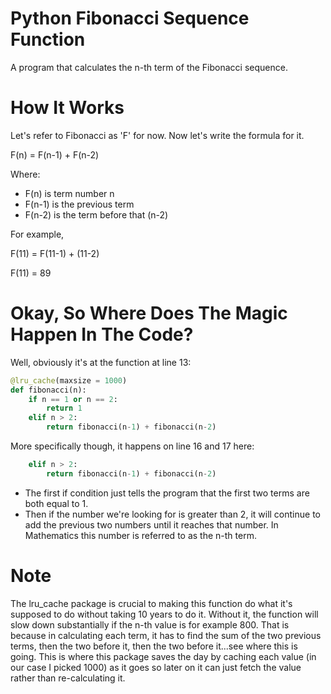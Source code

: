 # Python Fibonacci Sequence Function
A program that calculates the n-th term of the Fibonacci sequence.

# How It Works
Let's refer to Fibonacci as 'F' for now.
Now let's write the formula for it.

F(n) = F(n-1) + F(n-2)

Where:
- F(n) is term number n
- F(n-1) is the previous term
- F(n-2) is the term before that (n-2)

For example,

F(11) = F(11-1) + (11-2)

F(11) = 89

# Okay, So Where Does The Magic Happen In The Code?
Well, obviously it's at the function at line 13:
```python
@lru_cache(maxsize = 1000)
def fibonacci(n):
    if n == 1 or n == 2:
        return 1
    elif n > 2:
        return fibonacci(n-1) + fibonacci(n-2)
```

More specifically though, it happens on line 16 and 17 here:
```python
    elif n > 2:
        return fibonacci(n-1) + fibonacci(n-2)
```

- The first if condition just tells the program that the first two terms are both equal to 1.
- Then if the number we're looking for is greater than 2, it will continue to add the previous two numbers until it reaches that number. In Mathematics this number is referred to as the n-th term.

# Note
The lru_cache package is crucial to making this function do what it's supposed to do without taking 10 years to do it. Without it, the function will slow down substantially if the n-th value is for example 800.
That is because in calculating each term, it has to find the sum of the two previous terms, then the two before it, then the two before it...see where this is going.
This is where this package saves the day by caching each value (in our case I picked 1000) as it goes so later on it can just fetch the value rather than re-calculating it.
